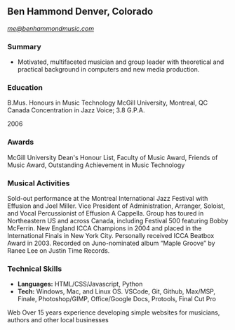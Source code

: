 ## Ben Hammond Denver, Colorado

*me@benhammondmusic.com*

### Summary

- Motivated, multifaceted musician and group leader with theoretical and practical background in computers and new media production.

### Education

B.Mus. Honours in Music Technology
McGill University, Montreal, QC Canada
Concentration in Jazz Voice; 3.8 G.P.A.

2006

### Awards

McGill University
Dean's Honour List, Faculty of Music Award, Friends of Music Award, Outstanding Achievement in Music Technology

### Musical Activities

Sold-out performance at the Montreal International Jazz Festival with Effusion and Joel Miller.
Vice President of Administration, Arranger, Soloist, and Vocal Percussionist of Effusion A Cappella. Group has toured in Northeastern US and across Canada, including Festival 500 featuring Bobby McFerrin. New England ICCA Champions in 2004 and placed in the International Finals in New York City. Personally received ICCA Beatbox Award in 2003.
Recorded on Juno-nominated album “Maple Groove” by Ranee Lee on Justin Time Records.

### Technical Skills

- **Languages:** HTML/CSS/Javascript, Python
- **Tech:** Windows, Mac, and Linux OS. VSCode, Git, Github, Max/MSP, Finale, Photoshop/GIMP, Office/Google Docs, Protools, Final Cut Pro

Web
Over 15 years experience developing simple websites for musicians, authors and other local businesses

<!-- #### Work Experience

Private Instructor
Provided paid private instruction to multiple students on a weekly basis.
Taught students in voice, acoustic guitar and electric bass, including both music theory and performance technique in a wide variety of styles.

##### May-2005 - Current

Solo Musician
Play solo jazz and pop (including originals) 4 hours per night, multiple times per week. Perform with guitar and voice, including live harmonization and multi-tracking using a looping pedal and PA system.
Book all gigs and engagements, provide self-promotion through web and print media. Negotiation of all fees and contracts, and customization of musical selections to fit customer’s demands. -->

<!-- ##### June 2005-Current

Retail Sales and Executive Assistant, Thomas Hammond and Son.
Initiated and supervised implementation of QuickBooks Pro to replace outdated paper-based record keeping and customer billing. Provided customer assistance with billing, material selection, and small project design. Worked as part of a team, was personally responsible for opening and closing store.
Designed, coded and maintained company website using HTML, PHP, CSS, and Adobe Photoshop. Responsible for graphic design projects, including promotional materials, informational brochures and advertising.
Assisted Executive with billing, large scale project design and materials quotes. Spreadsheet and database management of customer, inventory and employee lists.
Worked outdoors operating heavy machinery including power saws, chain saws and fork lifts. -->

<!-- Summers
2001-02, 2005-07

Server, Bellini’s Ristorant Italiano.
Relayed nightly specials to customers from memory, served food and alcohol in a fast paced environment to high end clientele, prepared food and oversaw nightly cleanup.
Worked from opening day in new location, assisted in developing work routines and solutions to the newly opened restaurant’s unique problems.

Summer 2004

Assistant Manager and Design Consultant, Artful Dodger.
Assisted in art gallery design, construction, layout and installation.
Managed featured artists and their work, was responsible for recruiting and reviewing new talent.
In charge of billing and bookkeeping, including purchasing and consignment of individual artist’s work, wholesale art, and framing costs.
Responsible for image, including logo, website, advertising and layout.

Summers
2002-2003 -->
